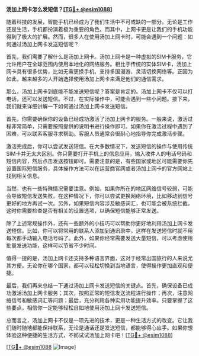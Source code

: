 **汤加上网卡怎么发短信？[[TG💪+ @esim1088](https://t.me/s/esim1088)]**

随着科技的发展，智能手机已经成为了我们生活中不可或缺的一部分。无论是工作还是生活，手机都扮演着极为重要的角色。而其中，上网卡更是让我们的手机功能得到了极大的扩展。然而，很多人在使用汤加上网卡时，可能会遇到一个问题：如何通过汤加上网卡发送短信呢？

首先，我们需要了解什么是汤加上网卡。汤加上网卡是一种虚拟的SIM卡服务，它允许用户在全球范围内使用本地化的网络服务。相比于传统的实体SIM卡，汤加上网卡具有很多优势，比如无需更换手机、支持多国漫游、灵活切换网络等。正因为如此，越来越多的人开始选择使用汤加上网卡来满足他们的通信需求。

那么，汤加上网卡到底能不能发送短信呢？答案是肯定的。汤加上网卡不仅可以打电话，还可以发送短信。不过，在实际操作中，可能会遇到一些小问题。接下来，我们就来详细讲解一下如何通过汤加上网卡发送短信。

首先，你需要确保你的设备已经成功激活了汤加上网卡的服务。一般来说，激活过程非常简单，只需要按照提供的说明书进行操作即可。如果你在激活过程中遇到了困难，可以联系客服寻求帮助。客服人员通常会很耐心地指导你完成激活步骤。

激活完成后，你可以尝试发送短信。在大多数情况下，发送短信的操作与使用传统SIM卡并无太大区别。你只需要打开手机上的信息应用，输入收件人的电话号码和短信内容，然后点击发送按钮即可。需要注意的是，有些国家或地区可能需要你先设置国际短信服务，具体操作方法可以在运营商官网或者汤加上网卡的官方网站上找到相关信息。

当然，也有一些特殊情况需要注意。例如，如果你所在的地区网络信号较弱，可能会导致短信发送失败。在这种情况下，你可以尝试更换网络环境，比如移动到信号更好的地方再试一次。另外，如果短信内容涉及敏感词汇，也可能会被系统拦截，这时你需要检查是否有相关的设置选项，以确保短信能够正常发送。

除了上述常规操作外，还有一些额外的小技巧可以帮助你更好地利用汤加上网卡发送短信。比如，你可以将常用的联系人添加到通讯录中，这样在发送短信时就不用每次都手动输入电话号码了。此外，如果你经常需要发送大量短信，可以考虑使用批量发送功能，这样可以节省不少时间。

值得一提的是，汤加上网卡还支持多种语言界面，这对于经常出国旅行的人来说尤其方便。无论你在哪个国家，都可以轻松切换到当地语言，使得操作更加直观和便捷。

最后，我们再来总结一下通过汤加上网卡发送短信的关键点。首先，确保设备已成功激活汤加上网卡服务；其次，按照正常的短信发送流程进行操作；再次，注意网络信号和敏感词汇等问题；最后，充分利用各种实用功能提升效率。只要掌握了这些要点，相信你一定能够轻松自如地使用汤加上网卡发送短信。

总而言之，汤加上网卡不仅是一项先进的技术，更是一种生活方式的改变。它让我们随时随地都能保持联系，无论是通话还是发送短信，都能够得心应手。如果你想体验这种便捷的生活方式，不妨试试汤加上网卡吧！[[TG💪+ @esim1088](https://t.me/s/esim1088)]

[[TG💪+ @esim1088](https://t.me/s/esim1088) ![Image](https://i.postimg.cc/4NQfJmqS/Snipaste-2025-05-13-00-14-12.png)]